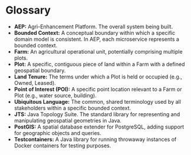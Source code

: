 # Glossary

*   **AEP:** Agri-Enhancement Platform. The overall system being built.
*   **Bounded Context:** A conceptual boundary within which a specific domain model is consistent. In AEP, each microservice represents a bounded context.
*   **Farm:** An agricultural operational unit, potentially comprising multiple plots.
*   **Plot:** A specific, contiguous piece of land within a Farm with a defined geospatial boundary.
*   **Land Tenure:** The terms under which a Plot is held or occupied (e.g., Owned, Leased).
*   **Point of Interest (POI):** A specific point location relevant to a Farm or Plot (e.g., water source, building).
*   **Ubiquitous Language:** The common, shared terminology used by all stakeholders within a specific bounded context.
*   **JTS:** Java Topology Suite. The standard library for representing and manipulating geospatial geometries in Java.
*   **PostGIS:** A spatial database extender for PostgreSQL, adding support for geographic objects and queries.
*   **Testcontainers:** A Java library for running throwaway instances of Docker containers for testing purposes.